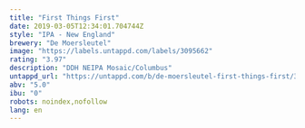```yaml
---
title: "First Things First"
date: 2019-03-05T12:34:01.704744Z
style: "IPA - New England"
brewery: "De Moersleutel"
image: "https://labels.untappd.com/labels/3095662"
rating: "3.97"
description: "DDH NEIPA Mosaic/Columbus"
untappd_url: "https://untappd.com/b/de-moersleutel-first-things-first/3095662"
abv: "5.0"
ibu: "0"
robots: noindex,nofollow
lang: en
---
```

